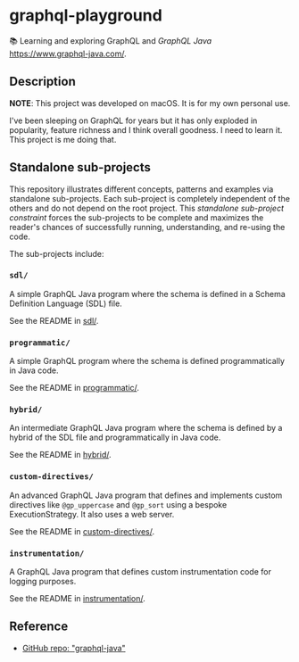 # graphql-playground

📚 Learning and exploring GraphQL and _GraphQL Java_ <https://www.graphql-java.com/>.

## Description

**NOTE**: This project was developed on macOS. It is for my own personal use.

I've been sleeping on GraphQL for years but it has only exploded in popularity, feature richness and I think overall
goodness. I need to learn it. This project is me doing that.

## Standalone sub-projects

This repository illustrates different concepts, patterns and examples via standalone sub-projects. Each sub-project is
completely independent of the others and do not depend on the root project. This _standalone sub-project constraint_
forces the sub-projects to be complete and maximizes the reader's chances of successfully running, understanding, and
re-using the code.

The sub-projects include:

### `sdl/`

A simple GraphQL Java program where the schema is defined in a Schema Definition Language (SDL) file.

See the README in [sdl/](sdl/).

### `programmatic/`

A simple GraphQL program where the schema is defined programmatically in Java code.

See the README in [programmatic/](programmatic/).

### `hybrid/`

An intermediate GraphQL Java program where the schema is defined by a hybrid of the SDL file and programmatically in Java code.

See the README in [hybrid/](hybrid/).

### `custom-directives/`

An advanced GraphQL Java program that defines and implements custom directives like `@gp_uppercase` and `@gp_sort` using
a bespoke ExecutionStrategy. It also uses a web server.

See the README in [custom-directives/](custom-directives/).

### `instrumentation/`

A GraphQL Java program that defines custom instrumentation code for logging purposes.

See the README in [instrumentation/](instrumentation/).

## Reference

* [GitHub repo: "graphql-java"](https://github.com/graphql-java/graphql-java)
